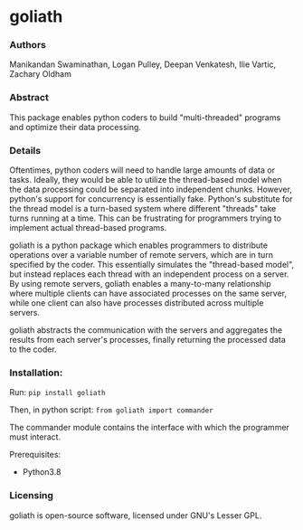 # goliath

### Authors
Manikandan Swaminathan, Logan Pulley, Deepan Venkatesh, Ilie Vartic, Zachary Oldham

### Abstract
This package enables python coders to build "multi-threaded" programs and optimize their data processing.

### Details

Oftentimes, python coders will need to handle large amounts of data or tasks. Ideally, they would be able to utilize the thread-based model when the data processing could be separated into independent chunks.
However, python's support for concurrency is essentially fake. Python's substitute for the thread model is a turn-based system where different "threads" take turns running at a time. This can be frustrating for programmers trying to implement actual thread-based programs.

goliath is a python package which enables programmers to distribute operations over a variable number of remote servers, which are in turn specified by the coder. This essentially simulates the "thread-based model", but instead replaces each thread with an independent process on a server. By using remote servers, goliath enables a many-to-many relationship where multiple clients can have associated processes on the same server, while one client can also have processes distributed across multiple servers.

goliath abstracts the communication with the servers and aggregates the results from each server's processes, finally returning the processed data to the coder.

### Installation:
Run:
`pip install goliath`

Then, in python script:
`from goliath import commander`

The commander module contains the interface with which the programmer must interact. 

Prerequisites:
+ Python3.8

### Licensing

goliath is open-source software, licensed under GNU's Lesser GPL.
